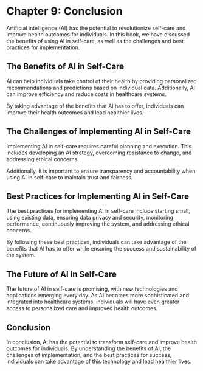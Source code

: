 Chapter 9: Conclusion
=====================

Artificial intelligence (AI) has the potential to revolutionize self-care and improve health outcomes for individuals. In this book, we have discussed the benefits of using AI in self-care, as well as the challenges and best practices for implementation.

The Benefits of AI in Self-Care
-------------------------------

AI can help individuals take control of their health by providing personalized recommendations and predictions based on individual data. Additionally, AI can improve efficiency and reduce costs in healthcare systems.

By taking advantage of the benefits that AI has to offer, individuals can improve their health outcomes and lead healthier lives.

The Challenges of Implementing AI in Self-Care
----------------------------------------------

Implementing AI in self-care requires careful planning and execution. This includes developing an AI strategy, overcoming resistance to change, and addressing ethical concerns.

Additionally, it is important to ensure transparency and accountability when using AI in self-care to maintain trust and fairness.

Best Practices for Implementing AI in Self-Care
-----------------------------------------------

The best practices for implementing AI in self-care include starting small, using existing data, ensuring data privacy and security, monitoring performance, continuously improving the system, and addressing ethical concerns.

By following these best practices, individuals can take advantage of the benefits that AI has to offer while ensuring the success and sustainability of the system.

The Future of AI in Self-Care
-----------------------------

The future of AI in self-care is promising, with new technologies and applications emerging every day. As AI becomes more sophisticated and integrated into healthcare systems, individuals will have even greater access to personalized care and improved health outcomes.

Conclusion
----------

In conclusion, AI has the potential to transform self-care and improve health outcomes for individuals. By understanding the benefits of AI, the challenges of implementation, and the best practices for success, individuals can take advantage of this technology and lead healthier lives.
